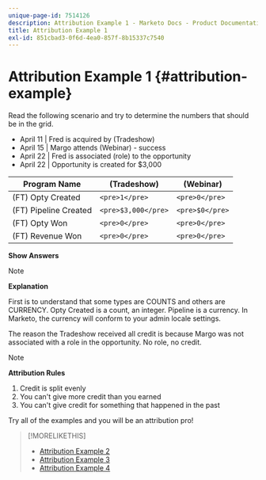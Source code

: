 ```yaml
---
unique-page-id: 7514126
description: Attribution Example 1 - Marketo Docs - Product Documentation
title: Attribution Example 1
exl-id: 851cbad3-0f6d-4ea0-857f-8b15337c7540
---
```

# Attribution Example 1 {#attribution-example}

Read the following scenario and try to determine the numbers that should be in the grid.

* April 11 | Fred is acquired by (Tradeshow)
* April 15 | Margo attends (Webinar) - success
* April 22 | Fred is associated (role) to the opportunity
* April 22 | Opportunity is created for $3,000

| Program Name |(Tradeshow) |(Webinar) |
|---|---|---|
| (FT) Opty Created |`<pre>1</pre>` |`<pre>0</pre>` |
| (FT) Pipeline Created |`<pre>$3,000</pre>` |`<pre>$0</pre>` |
| (FT) Opty Won |`<pre>0</pre>` |`<pre>0</pre>` |
| (FT) Revenue Won |`<pre>0</pre>` |`<pre>0</pre>` |

**Show Answers**

>[!NOTE]
>
>**Explanation**
>
>First is to understand that some types are COUNTS and others are CURRENCY. Opty Created is a count, an integer. Pipeline is a currency. In Marketo, the currency will conform to your admin locale settings.
>
>The reason the Tradeshow received all credit is because Margo was not associated with a role in the opportunity. No role, no credit.

>[!NOTE]
>
>**Attribution Rules**
>
>1. Credit is split evenly
>1. You can't give more credit than you earned
>1. You can't give credit for something that happened in the past

Try all of the examples and you will be an attribution pro!

>[!MORELIKETHIS]
>
>* [Attribution Example 2](/help/marketo/product-docs/reporting/revenue-cycle-analytics/revenue-tools/attribution/attribution-example-2.md)
>* [Attribution Example 3](/help/marketo/product-docs/reporting/revenue-cycle-analytics/revenue-tools/attribution/attribution-example-3.md)
>* [Attribution Example 4](/help/marketo/product-docs/reporting/revenue-cycle-analytics/revenue-tools/attribution/attribution-example-4.md)

